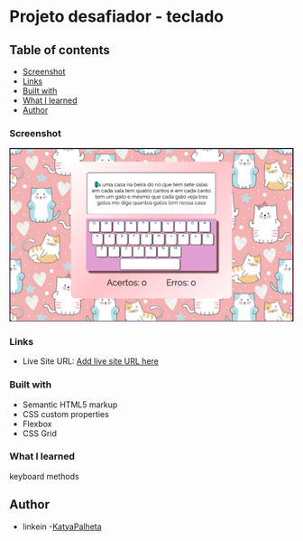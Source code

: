 # Projeto desafiador - teclado

## Table of contents

- [Screenshot](#screenshot)
- [Links](#links)
- [Built with](#built-with)
- [What I learned](#what-i-learned)
- [Author](#author)

### Screenshot

![ImagemDaTela](/desafiador.png)

### Links

- Live Site URL: [Add live site URL here](https://dynamic-biscuit-578584.netlify.app/)

### Built with

- Semantic HTML5 markup
- CSS custom properties
- Flexbox
- CSS Grid

### What I learned

keyboard methods

## Author

- linkein -[KatyaPalheta](www.linkedin.com/in/katyapalheta)
